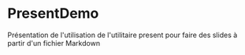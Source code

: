 # PresentDemo
Présentation de l'utilisation de l'utilitaire present pour faire des slides à partir d'un fichier Markdown
